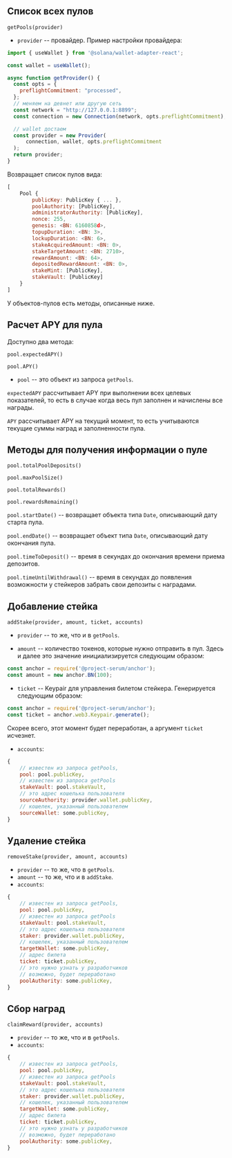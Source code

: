 ## Список всех пулов

`getPools(provider)`

* `provider` -- провайдер. Пример настройки провайдера:

```js
import { useWallet } from '@solana/wallet-adapter-react';

const wallet = useWallet();

async function getProvider() {
  const opts = {
    preflightCommitment: "processed",
  };
  // меняем на девнет или другую сеть
  const network = "http://127.0.0.1:8899";
  const connection = new Connection(network, opts.preflightCommitment);

  // wallet достаем
  const provider = new Provider(
      connection, wallet, opts.preflightCommitment
  );
  return provider;
}
```

Возвращает список пулов вида:

```js
[
    Pool {
        publicKey: PublicKey { ... },
        poolAuthority: [PublicKey],
        administratorAuthority: [PublicKey],
        nonce: 255,
        genesis: <BN: 6160858d>,
        topupDuration: <BN: 3>,
        lockupDuration: <BN: 6>,
        stakeAcquiredAmount: <BN: 0>,
        stakeTargetAmount: <BN: 2710>,
        rewardAmount: <BN: 64>,
        depositedRewardAmount: <BN: 0>,
        stakeMint: [PublicKey],
        stakeVault: [PublicKey]
    }
]
```

У объектов-пулов есть методы, описанные ниже.

## Расчет APY для пула

Доступно два метода:

`pool.expectedAPY()`

`pool.APY()`

* `pool` -- это объект из запроса `getPools`.

`expectedAPY` рассчитывает APY при выполнении всех целевых показателей, то есть в случае
когда весь пул заполнен и начислены все награды.

`APY` рассчитывает APY на текущий момент, то есть учитываются текущие суммы наград и заполненности пула.

## Методы для получения информации о пуле

`pool.totalPoolDeposits()`

`pool.maxPoolSize()`

`pool.totalRewards()`

`pool.rewardsRemaining()`

`pool.startDate()` -- возвращает объекта типа `Date`, описывающий дату старта пула.

`pool.endDate()` -- возвращает объект типа `Date`, описывающий дату окончания пула.

`pool.timeToDeposit()` -- время в секундах до окончания времени приема депозитов.

`pool.timeUntilWithdrawal()` -- время в секундах до появления возможности у стейкеров забрать свои депозиты с наградами.


## Добавление стейка

`addStake(provider, amount, ticket, accounts)`

* `provider` -- то же, что и в `getPools`.

* `amount` -- количество токенов, которые нужно отправить в пул. Здесь и далее это значение инициализируется следующим образом:

```js
const anchor = require('@project-serum/anchor');
const amount = new anchor.BN(100);
```

* `ticket` -- Keypair для управления билетом стейкера. Генерируется следующим образом:

```js
const anchor = require('@project-serum/anchor');
const ticket = anchor.web3.Keypair.generate();
```

Скорее всего, этот момент будет переработан, а аргумент `ticket` исчезнет.

* `accounts`:

```js
{
    // известен из запроса getPools,
    pool: pool.publicKey,
    // известен из запроса getPools
    stakeVault: pool.stakeVault,
    // это адрес кошелька пользователя
    sourceAuthority: provider.wallet.publicKey,
    // кошелек, указанный пользователем
    sourceWallet: some.publicKey,
}
```

## Удаление стейка

`removeStake(provider, amount, accounts)`

* `provider` -- то же, что в `getPools`.
* `amount` -- то же, что и в `addStake`.
* `accounts`:

```js
{
    // известен из запроса getPools,
    pool: pool.publicKey,
    // известен из запроса getPools
    stakeVault: pool.stakeVault,
    // это адрес кошелька пользователя
    staker: provider.wallet.publicKey,
    // кошелек, указанный пользователем
    targetWallet: some.publicKey,
    // адрес билета
    ticket: ticket.publicKey,
    // это нужно узнать у разработчиков
    // возможно, будет переработано
    poolAuthority: some.publicKey,
}
```

## Сбор наград

`claimReward(provider, accounts)`

* `provider` -- то же, что и в `getPools`.
* `accounts`:

```js
{
    // известен из запроса getPools,
    pool: pool.publicKey,
    // известен из запроса getPools
    stakeVault: pool.stakeVault,
    // это адрес кошелька пользователя
    staker: provider.wallet.publicKey,
    // кошелек, указанный пользователем
    targetWallet: some.publicKey,
    // адрес билета
    ticket: ticket.publicKey,
    // это нужно узнать у разработчиков
    // возможно, будет переработано
    poolAuthority: some.publicKey,
}
```